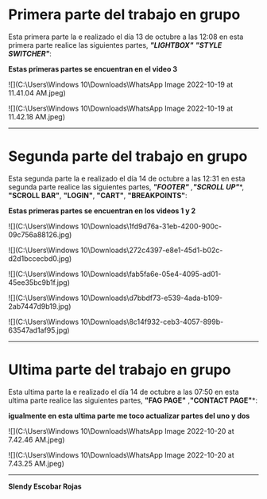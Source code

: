 # Primera parte del trabajo en grupo

Esta primera parte la e realizado el día 13 de octubre a las 12:08 en esta primera parte realice las siguientes partes, ***"LIGHTBOX"*** ***"STYLE SWITCHER"***:

**Estas primeras partes se encuentran en el video 3**

![](C:\Users\Windows 10\Downloads\WhatsApp Image 2022-10-19 at 11.41.04 AM.jpeg)

![](C:\Users\Windows 10\Downloads\WhatsApp Image 2022-10-19 at 11.42.18 AM.jpeg)

------

# Segunda parte del trabajo en grupo

Esta segunda parte la e realizado el día 14 de octubre a las 12:31 en esta segunda parte realice las siguientes partes, ***"FOOTER"** ,********"SCROLL UP"********, **"SCROLL BAR"**, **"LOGIN"**, **"CART"**, **"BREAKPOINTS"**:

**Estas primeras partes se encuentran en los videos 1 y 2**

![](C:\Users\Windows 10\Downloads\1fd9d76a-31eb-4200-900c-09c756a88126.jpg)

![](C:\Users\Windows 10\Downloads\272c4397-e8e1-45d1-b02c-d2d1bccecbd0.jpg)

![](C:\Users\Windows 10\Downloads\fab5fa6e-05e4-4095-ad01-45ee35bc9b1f.jpg)

![](C:\Users\Windows 10\Downloads\d7bbdf73-e539-4ada-b109-2ab7447d9b19.jpg)

![](C:\Users\Windows 10\Downloads\8c14f932-ceb3-4057-899b-63547ad1af95.jpg)

------

# Ultima parte del trabajo en grupo

Esta ultima parte la e realizado el día 14 de octubre a las 07:50 en esta ultima parte realice las siguientes partes, **"FAG PAGE"** ,**"CONTACT PAGE"***:

**igualmente en esta ultima parte me toco actualizar partes del uno y dos**

![](C:\Users\Windows 10\Downloads\WhatsApp Image 2022-10-20 at 7.42.46 AM.jpeg)

![](C:\Users\Windows 10\Downloads\WhatsApp Image 2022-10-20 at 7.43.25 AM.jpeg)

------

**Slendy Escobar Rojas**

